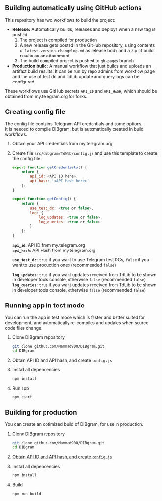 ## Building automatically using GitHub actions

This repository has two workflows to build the project:

- **Release:** Automatically builds, releases and deploys when a new tag is pushed
  1. The project is compiled for production
  2. A new release gets posted in the GitHub repository, using contents of `latest-version-changelog.md` as release body and a zip of build results as an attachment
  3. The build compiled project is pushed to `gh-pages` branch
- **Production build:** A manual workflow that just builds and uploads an artifact build results. It can be run by repo admins from workflow page and the use of test dc and TdLib update and query logs can be configured.

These workflows use GitHub secrets `API_ID` and `API_HASH`, which should be obtained from my.telegram.org for forks.

## Creating config file

The config file contains Telegram API credentials and some options.  
It is needed to compile DIBgram, but is automatically created in build workflows.

1. Obtain your API credentials from my.telegram.org
2. Create file `src/dibgram/TdWeb/config.js` and use this template to create the config file:

    ```js
    export function getCredentials() {
        return {
            api_id: <API ID here>,
            api_hash: '<API Hash here>'
        };
    }

    export function getConfig() {
        return {
            use_test_dc: <true or false>,
            log: {
                log_updates: <true or false>,
                log_queries: <true or false>
            }
        };
    }
    ```

    **`api_id`**: API ID from my.telegram.org  
    **`api_hash`**: API Hash from my.telegram.org

    **`use_test_dc`**: `true` if you want to use Telegram test DCs, `false` if you want to use production ones (recommended `false`)

    **`log_updates`**: `true` if you want updates received from TdLib to be shown in developer tools console, otherwise `false` (recommended `false`)
    **`log_queries`**: `true` if you want updates received from TdLib to be shown in developer tools console, otherwise `false` (recommended `false`)

## Running app in test mode

You can run the app in test mode which is faster and better suited for development, and automatically re-compiles and updates when source code files change.

1. Clone DIBgram repository

   ```sh
   git clone github.com/Mammad900/DIBgram.git
   cd DIBgram
   ```

2. [Obtain API ID and API hash, and create `config.js`](#creating-config-file)
3. Install all dependencies

   ```sh
   npm install
   ```

4. Run app

   ```sh
   npm start
   ```

## Building for production

You can create an optimized build of DIBgram, for use in production.

1. Clone DIBgram repository

   ```sh
   git clone github.com/Mammad900/DIBgram.git
   cd DIBgram
   ```

2. [Obtain API ID and API hash, and create `config.js`](#creating-config-file)
3. Install all dependencies

   ```sh
   npm install
   ```

4. Build

   ```sh
   npm run build
   ```
